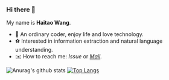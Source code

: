 ### Hi there 👋
My name is **Haitao Wang**.
- 👻 An ordinary coder, enjoy life and love technology.
- ⚽ Interested in information extraction and natural language understanding.
- ✉️ How to reach me: *Issue* or [*Mail*](onehaitao@foxmail.com).

![Anurag's github stats](https://github-readme-stats.vercel.app/api?username=onehaitao&show_icons=true)
[![Top Langs](https://github-readme-stats.vercel.app/api/top-langs/?username=onehaitao&layout=compact&langs_count=6)](https://github.com/anuraghazra/github-readme-stats)

<!--
**onehaitao/onehaitao** is a ✨ _special_ ✨ repository because its `README.md` (this file) appears on your GitHub profile.

Here are some ideas to get you started:

- 🔭 I’m currently working on ...
- 🌱 I’m currently learning ...
- 👯 I’m looking to collaborate on ...
- 🤔 I’m looking for help with ...
- 💬 Ask me about ...
- 📫 How to reach me: ...
- 😄 Pronouns: ...
- ⚡ Fun fact: ...
-->
